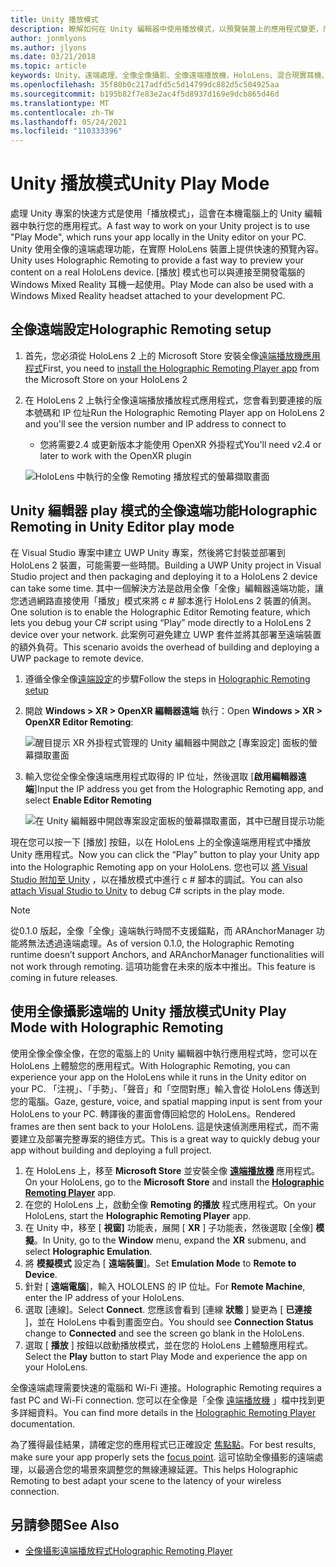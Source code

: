 ```yaml
---
title: Unity 播放模式
description: 瞭解如何在 Unity 編輯器中使用播放模式，以預覽裝置上的應用程式變更，而不需要部署應用程式。
author: jonmlyons
ms.author: jlyons
ms.date: 03/21/2018
ms.topic: article
keywords: Unity、遠端處理、全像全像攝影、全像遠端播放機、HoloLens、混合現實耳機、windows mixed reality 耳機、虛擬實境耳機、unity play 模式
ms.openlocfilehash: 35f80b0c217adfd5c5d14799dc882d5c504925aa
ms.sourcegitcommit: b195b82f7e83e2ac4f5d8937d169e9dcb865d46d
ms.translationtype: MT
ms.contentlocale: zh-TW
ms.lasthandoff: 05/24/2021
ms.locfileid: "110333396"
---
```

# <a name="unity-play-mode"></a><span data-ttu-id="ac5d8-104">Unity 播放模式</span><span class="sxs-lookup"><span data-stu-id="ac5d8-104">Unity Play Mode</span></span>

<span data-ttu-id="ac5d8-105">處理 Unity 專案的快速方式是使用「播放模式」，這會在本機電腦上的 Unity 編輯器中執行您的應用程式。</span><span class="sxs-lookup"><span data-stu-id="ac5d8-105">A fast way to work on your Unity project is to use "Play Mode", which runs your app locally in the Unity editor on your PC.</span></span> <span data-ttu-id="ac5d8-106">Unity 使用全像的遠端處理功能，在實際 HoloLens 裝置上提供快速的預覽內容。</span><span class="sxs-lookup"><span data-stu-id="ac5d8-106">Unity uses Holographic Remoting to provide a fast way to preview your content on a real HoloLens device.</span></span> <span data-ttu-id="ac5d8-107">[播放] 模式也可以與連接至開發電腦的 Windows Mixed Reality 耳機一起使用。</span><span class="sxs-lookup"><span data-stu-id="ac5d8-107">Play Mode can also be used with a Windows Mixed Reality headset attached to your development PC.</span></span>

## <a name="holographic-remoting-setup"></a><span data-ttu-id="ac5d8-108">全像遠端設定</span><span class="sxs-lookup"><span data-stu-id="ac5d8-108">Holographic Remoting setup</span></span>

1. <span data-ttu-id="ac5d8-109">首先，您必須從 HoloLens 2 上的 Microsoft Store 安裝全像[遠端播放機應用程式](https://www.microsoft.com/store/productId/9NBLGGH4SV40)</span><span class="sxs-lookup"><span data-stu-id="ac5d8-109">First, you need to [install the Holographic Remoting Player app](https://www.microsoft.com/store/productId/9NBLGGH4SV40) from the Microsoft Store on your HoloLens 2</span></span>
2. <span data-ttu-id="ac5d8-110">在 HoloLens 2 上執行全像遠端播放播放程式應用程式，您會看到要連接的版本號碼和 IP 位址</span><span class="sxs-lookup"><span data-stu-id="ac5d8-110">Run the Holographic Remoting Player app on HoloLens 2 and you'll see the version number and IP address to connect to</span></span>
    * <span data-ttu-id="ac5d8-111">您將需要2.4 或更新版本才能使用 OpenXR 外掛程式</span><span class="sxs-lookup"><span data-stu-id="ac5d8-111">You'll need v2.4 or later to work with the OpenXR plugin</span></span>

    ![HoloLens 中執行的全像 Remoting 播放程式的螢幕擷取畫面](images/openxr-features-img-01.png)

## <a name="holographic-remoting-in-unity-editor-play-mode"></a><span data-ttu-id="ac5d8-113">Unity 編輯器 play 模式的全像遠端功能</span><span class="sxs-lookup"><span data-stu-id="ac5d8-113">Holographic Remoting in Unity Editor play mode</span></span>

<span data-ttu-id="ac5d8-114">在 Visual Studio 專案中建立 UWP Unity 專案，然後將它封裝並部署到 HoloLens 2 裝置，可能需要一些時間。</span><span class="sxs-lookup"><span data-stu-id="ac5d8-114">Building a UWP Unity project in Visual Studio project and then packaging and deploying it to a HoloLens 2 device can take some time.</span></span> <span data-ttu-id="ac5d8-115">其中一個解決方法是啟用全像「全像」編輯器遠端功能，讓您透過網路直接使用「播放」模式來將 c # 腳本進行 HoloLens 2 裝置的偵測。</span><span class="sxs-lookup"><span data-stu-id="ac5d8-115">One solution is to enable the Holographic Editor Remoting feature, which lets you debug your C# script using “Play” mode directly to a HoloLens 2 device over your network.</span></span> <span data-ttu-id="ac5d8-116">此案例可避免建立 UWP 套件並將其部署至遠端裝置的額外負荷。</span><span class="sxs-lookup"><span data-stu-id="ac5d8-116">This scenario avoids the overhead of building and deploying a UWP package to remote device.</span></span>

1. <span data-ttu-id="ac5d8-117">遵循全像全像[遠端設定](#holographic-remoting-setup)的步驟</span><span class="sxs-lookup"><span data-stu-id="ac5d8-117">Follow the steps in [Holographic Remoting setup](#holographic-remoting-setup)</span></span>
2. <span data-ttu-id="ac5d8-118">開啟 **Windows > XR > OpenXR 編輯器遠端** 執行：</span><span class="sxs-lookup"><span data-stu-id="ac5d8-118">Open **Windows > XR > OpenXR Editor Remoting**:</span></span>

    ![醒目提示 XR 外掛程式管理的 Unity 編輯器中開啟之 [專案設定] 面板的螢幕擷取畫面](images/openxr-features-img-02.png)

3. <span data-ttu-id="ac5d8-120">輸入您從全像全像遠端應用程式取得的 IP 位址，然後選取 [**啟用編輯器遠端**]</span><span class="sxs-lookup"><span data-stu-id="ac5d8-120">Input the IP address you get from the Holographic Remoting app, and select **Enable Editor Remoting**</span></span>

    ![在 Unity 編輯器中開啟專案設定面板的螢幕擷取畫面，其中已醒目提示功能](images/openxr-features-img-03.png)

<span data-ttu-id="ac5d8-122">現在您可以按一下 [播放] 按鈕，以在 HoloLens 上的全像遠端應用程式中播放 Unity 應用程式。</span><span class="sxs-lookup"><span data-stu-id="ac5d8-122">Now you can click the “Play” button to play your Unity app into the Holographic Remoting app on your HoloLens.</span></span> <span data-ttu-id="ac5d8-123">您也可以 [將 Visual Studio 附加至 Unity](/visualstudio/gamedev/unity/get-started/using-visual-studio-tools-for-unity?pivots=windows) ，以在播放模式中進行 c # 腳本的調試。</span><span class="sxs-lookup"><span data-stu-id="ac5d8-123">You can also [attach Visual Studio to Unity](/visualstudio/gamedev/unity/get-started/using-visual-studio-tools-for-unity?pivots=windows) to debug C# scripts in the play mode.</span></span>

> [!NOTE]
> <span data-ttu-id="ac5d8-124">從0.1.0 版起，全像「全像」遠端執行時間不支援錨點，而 ARAnchorManager 功能將無法透過遠端處理。</span><span class="sxs-lookup"><span data-stu-id="ac5d8-124">As of version 0.1.0, the Holographic Remoting runtime doesn’t support Anchors, and ARAnchorManager functionalities will not work through remoting.</span></span>  <span data-ttu-id="ac5d8-125">這項功能會在未來的版本中推出。</span><span class="sxs-lookup"><span data-stu-id="ac5d8-125">This feature is coming in future releases.</span></span>

## <a name="unity-play-mode-with-holographic-remoting"></a><span data-ttu-id="ac5d8-126">使用全像攝影遠端的 Unity 播放模式</span><span class="sxs-lookup"><span data-stu-id="ac5d8-126">Unity Play Mode with Holographic Remoting</span></span>

<span data-ttu-id="ac5d8-127">使用全像全像全像，在您的電腦上的 Unity 編輯器中執行應用程式時，您可以在 HoloLens 上體驗您的應用程式。</span><span class="sxs-lookup"><span data-stu-id="ac5d8-127">With Holographic Remoting, you can experience your app on the HoloLens while it runs in the Unity editor on your PC.</span></span> <span data-ttu-id="ac5d8-128">「注視」、「手勢」、「聲音」和「空間對應」輸入會從 HoloLens 傳送到您的電腦。</span><span class="sxs-lookup"><span data-stu-id="ac5d8-128">Gaze, gesture, voice, and spatial mapping input is sent from your HoloLens to your PC.</span></span> <span data-ttu-id="ac5d8-129">轉譯後的畫面會傳回給您的 HoloLens。</span><span class="sxs-lookup"><span data-stu-id="ac5d8-129">Rendered frames are then sent back to your HoloLens.</span></span> <span data-ttu-id="ac5d8-130">這是快速偵測應用程式，而不需要建立及部署完整專案的絕佳方式。</span><span class="sxs-lookup"><span data-stu-id="ac5d8-130">This is a great way to quickly debug your app without building and deploying a full project.</span></span>
1. <span data-ttu-id="ac5d8-131">在 HoloLens 上，移至 **Microsoft Store** 並安裝全像 **[遠端播放機](https://www.microsoft.com/store/p/holographic-remoting-player/9nblggh4sv40)** 應用程式。</span><span class="sxs-lookup"><span data-stu-id="ac5d8-131">On your HoloLens, go to the **Microsoft Store** and install the **[Holographic Remoting Player](https://www.microsoft.com/store/p/holographic-remoting-player/9nblggh4sv40)** app.</span></span>
2. <span data-ttu-id="ac5d8-132">在您的 HoloLens 上，啟動全像 **Remoting 的播放** 程式應用程式。</span><span class="sxs-lookup"><span data-stu-id="ac5d8-132">On your HoloLens, start the **Holographic Remoting Player** app.</span></span>
3. <span data-ttu-id="ac5d8-133">在 Unity 中，移至 [ **視窗]** 功能表，展開 [ **XR** ] 子功能表，然後選取 [全像] **模擬**。</span><span class="sxs-lookup"><span data-stu-id="ac5d8-133">In Unity, go to the **Window** menu, expand the **XR** submenu, and select **Holographic Emulation**.</span></span>
4. <span data-ttu-id="ac5d8-134">將 **模擬模式** 設定為 [ **遠端裝置**]。</span><span class="sxs-lookup"><span data-stu-id="ac5d8-134">Set **Emulation Mode** to **Remote to Device**.</span></span>
5. <span data-ttu-id="ac5d8-135">針對 [ **遠端電腦**]，輸入 HOLOLENS 的 IP 位址。</span><span class="sxs-lookup"><span data-stu-id="ac5d8-135">For **Remote Machine**, enter the IP address of your HoloLens.</span></span>
6. <span data-ttu-id="ac5d8-136">選取 [連線]。</span><span class="sxs-lookup"><span data-stu-id="ac5d8-136">Select **Connect**.</span></span> <span data-ttu-id="ac5d8-137">您應該會看到 [連線 **狀態** ] 變更為 [ **已連接** ]，並在 HoloLens 中看到畫面空白。</span><span class="sxs-lookup"><span data-stu-id="ac5d8-137">You should see **Connection Status** change to **Connected** and see the screen go blank in the HoloLens.</span></span>
7. <span data-ttu-id="ac5d8-138">選取 [ **播放** ] 按鈕以啟動播放模式，並在您的 HoloLens 上體驗應用程式。</span><span class="sxs-lookup"><span data-stu-id="ac5d8-138">Select the **Play** button to start Play Mode and experience the app on your HoloLens.</span></span>

<span data-ttu-id="ac5d8-139">全像遠端處理需要快速的電腦和 Wi-Fi 連接。</span><span class="sxs-lookup"><span data-stu-id="ac5d8-139">Holographic Remoting requires a fast PC and Wi-Fi connection.</span></span> <span data-ttu-id="ac5d8-140">您可以在全像是「全像 [遠端播放機](../platform-capabilities-and-apis/holographic-remoting-player.md) 」檔中找到更多詳細資料。</span><span class="sxs-lookup"><span data-stu-id="ac5d8-140">You can find more details in the [Holographic Remoting Player](../platform-capabilities-and-apis/holographic-remoting-player.md) documentation.</span></span>

<span data-ttu-id="ac5d8-141">為了獲得最佳結果，請確定您的應用程式已正確設定 [焦點點](focus-point-in-unity.md)。</span><span class="sxs-lookup"><span data-stu-id="ac5d8-141">For best results, make sure your app properly sets the [focus point](focus-point-in-unity.md).</span></span> <span data-ttu-id="ac5d8-142">這可協助全像攝影的遠端處理，以最適合您的場景來調整您的無線連線延遲。</span><span class="sxs-lookup"><span data-stu-id="ac5d8-142">This helps Holographic Remoting to best adapt your scene to the latency of your wireless connection.</span></span>

## <a name="see-also"></a><span data-ttu-id="ac5d8-143">另請參閱</span><span class="sxs-lookup"><span data-stu-id="ac5d8-143">See Also</span></span>
* [<span data-ttu-id="ac5d8-144">全像攝影遠端播放程式</span><span class="sxs-lookup"><span data-stu-id="ac5d8-144">Holographic Remoting Player</span></span>](../platform-capabilities-and-apis/holographic-remoting-player.md)
